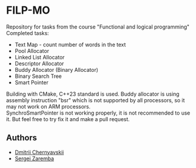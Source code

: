 # FILP-MO
Repository for tasks from the course "Functional and logical programming" 
Completed tasks:
- Text Map - count number of words in the text
- Pool Allocator
- Linked List Allocator
- Descriptor Allocator
- Buddy Allocator (Binary Allocator)
- Binary Search Tree
- Smart Pointer

Building with CMake, C++23 standard is used.
Buddy allocator is using assembly instruction "bsr" which is not supported by all processors, so it may not work on ARM processors.\
SynchroSmartPointer is not working properly, it is not recommended to use it. But feel free to try fix it and make a pull request.


## Authors
- [Dmitrii Chernyavskii](https://github.com/Jamaske)
- [Sergei Zaremba](https://github.com/SamuraJey)
